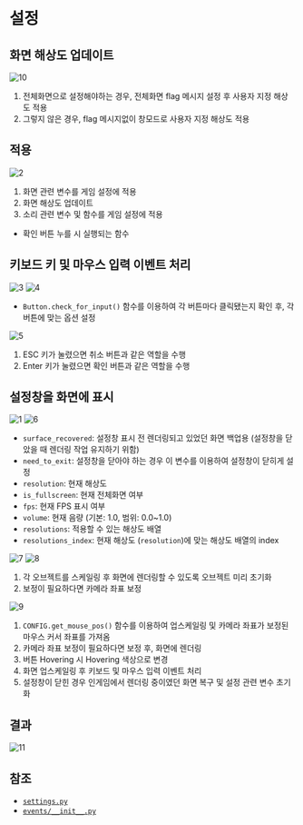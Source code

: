 # 설정
## 화면 해상도 업데이트
![10](../images/settings_10.png)

1. 전체화면으로 설정해야하는 경우, 전체화면 flag 메시지 설정 후 사용자 지정 해상도 적용
2. 그렇지 않은 경우, flag 메시지없이 창모드로 사용자 지정 해상도 적용

## 적용
![2](../images/settings_2.png)

1. 화면 관련 변수를 게임 설정에 적용
2. 화면 해상도 업데이트
3. 소리 관련 변수 및 함수를 게임 설정에 적용

- 확인 버튼 누를 시 실행되는 함수

## 키보드 키 및 마우스 입력 이벤트 처리
![3](../images/settings_3.png)
![4](../images/settings_4.png)

- `Button.check_for_input()` 함수를 이용하여 각 버튼마다 클릭됐는지 확인 후, 각 버튼에 맞는 옵션 설정

![5](../images/settings_5.png)

1. ESC 키가 눌렸으면 취소 버튼과 같은 역할을 수행
2. Enter 키가 눌렸으면 확인 버튼과 같은 역할을 수행

## 설정창을 화면에 표시
![1](../images/settings_1.png)
![6](../images/settings_6.png)

- `surface_recovered`: 설정창 표시 전 렌더링되고 있었던 화면 백업용 (설정창을 닫았을 때 렌더링 작업 유지하기 위함)
- `need_to_exit`: 설정창을 닫아야 하는 경우 이 변수를 이용하여 설정창이 닫히게 설정
- `resolution`: 현재 해상도
- `is_fullscreen`: 현재 전체화면 여부
- `fps`: 현재 FPS 표시 여부
- `volume`: 현재 음량 (기본: 1.0, 범위: 0.0~1.0)
- `resolutions`: 적용할 수 있는 해상도 배열
- `resolutions_index`: 현재 해상도 (`resolution`)에 맞는 해상도 배열의 index

![7](../images/settings_7.png)
![8](../images/settings_8.png)

1. 각 오브젝트를 스케일링 후 화면에 렌더링할 수 있도록 오브젝트 미리 초기화
2. 보정이 필요하다면 카메라 좌표 보정

![9](../images/settings_9.png)

1. `CONFIG.get_mouse_pos()` 함수를 이용하여 업스케일링 및 카메라 좌표가 보정된 마우스 커서 좌표를 가져옴
2. 카메라 좌표 보정이 필요하다면 보정 후, 화면에 렌더링
3. 버튼 Hovering 시 Hovering 색상으로 변경
4. 화면 업스케일링 후 키보드 및 마우스 입력 이벤트 처리
5. 설정창이 닫힌 경우 인게임에서 렌더링 중이였던 화면 복구 및 설정 관련 변수 초기화

## 결과
![11](../images/settings_11.gif)

## 참조
- [`settings.py`](../../screens/settings.py)
- [`events/__init__.py`](../../components/events/__init__.py)